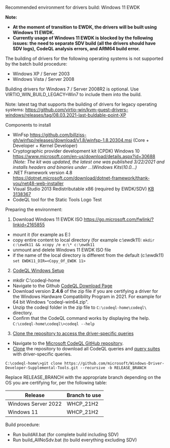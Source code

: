 Recommended environment for drivers build: Windows 11 EWDK

**Note:**
* **At the moment of transition to EWDK, the drivers will be built using Windows 11 EWDK.**
* **Currently usage of Windows 11 EWDK is blocked by the following issues: the need to separate SDV build (all the drivers should have SDV logs), CodeQL analysis errors, and ARM64 build error.**

The building of drivers for the following operating systems is not supported by the batch build procedure:
* Windows XP / Server 2003
* Windows Vista / Server 2008

Building drivers for Windows 7 / Server 2008R2 is optional.
Use VIRTIO_WIN_BUILD_LEGACY=Win7 to include them into the build.

Note: latest tag that supports the building of drivers for legacy operating systems:
https://github.com/virtio-win/kvm-guest-drivers-windows/releases/tag/08.03.2021-last-buldable-point-XP

Components to install
* WinFsp https://github.com/billziss-gh/winfsp/releases/download/v1.8/winfsp-1.8.20304.msi (Core + Developer + Kernel Developer)
* Cryptographic provider development kit (CPDK) Windows 10 https://www.microsoft.com/en-us/download/details.aspx?id=30688
_(Note: The kit was updated, the latest one was published 3/22/2021 and installs headers and binaries under ...\Windows Kits\10.0\...)_
* .NET Framework version 4.8 https://dotnet.microsoft.com/download/dotnet-framework/thank-you/net48-web-installer
* Visual Studio 2013 Redistributable x86 (required by EWDK/SDV) [KB 3138367](http://download.microsoft.com/download/c/c/2/cc2df5f8-4454-44b4-802d-5ea68d086676/vcredist_x86.exe)
* CodeQL tool for the Static Tools Logo Test

Preparing the environment:
1. Download Windows 11 EWDK ISO https://go.microsoft.com/fwlink/?linkid=2165855
* mount it (for example as E:)
* copy entire content to local directory (for example c:\ewdk11): `mkdir c:\ewdk11 && xcopy /e e:\* c:\ewdk11`
* unmount and delete Windows 11 EWDK ISO file
* if the name of the local directory is different from the default (c:\ewdk11) `set EWDK11_DIR=<Copy_Of_EWDK 11>`

2. [CodeQL Windows Setup](https://docs.microsoft.com/en-us/windows-hardware/drivers/devtest/static-tools-and-codeql#codeql-windows-setup)
* mkdir C:\codeql-home
* Navigate to the Github [CodeQL Download Page](https://github.com/github/codeql-cli-binaries/releases/tag/v2.4.6)
* Download version **2.4.6** of the zip file if you are certifying a driver for the Windows Hardware Compatibility Program in 2021. For example for 64 bit Windows "codeql-win64.zip". 
* Unzip the codeql folder in the zip file to `C:\codeql-home\codeql\` directory.
* Confirm that the CodeQL command works by displaying the help. `C:\codeql-home\codeql\>codeql --help`

3. [Clone the repository to access the driver-specific queries](https://docs.microsoft.com/en-us/windows-hardware/drivers/devtest/static-tools-and-codeql#clone-the-repository-to-access-the-driver-specific-queries)
* Navigate to the [Microsoft CodeQL GitHub repository](https://github.com/microsoft/Windows-Driver-Developer-Supplemental-Tools).
* [Clone](https://github.com/git-guides/git-clone) the repository to download all CodeQL queries and [query suites](https://codeql.github.com/docs/codeql-cli/creating-codeql-query-suites/) with driver-specific queries.  
```command
C:\codeql-home\>git clone https://github.com/microsoft/Windows-Driver-Developer-Supplemental-Tools.git --recursive -b RELEASE_BRANCH
```

Replace RELEASE_BRANCH with the appropriate branch depending on the OS you are certifying for, per the following table:

| Release                         | Branch to use   |
|---------------------------------|-----------------|
| Windows Server 2022             | WHCP_21H2       |
| Windows 11                      | WHCP_21H2       |


Build procedure:
* Run buildAll.bat (for complete build including SDV)
* Run build_AllNoSdv.bat (to build everything excluding SDV)
